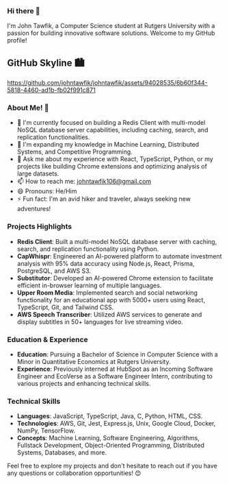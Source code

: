 ### Hi there 👋

I'm John Tawfik, a Computer Science student at Rutgers University with a passion for building innovative software solutions. Welcome to my GitHub profile!

## GitHub Skyline 🏙️

https://github.com/johntawfik/johntawfik/assets/94028535/6b60f344-5818-4460-ad1b-fb02f991c871

### About Me! 🙂

- 🔭 I'm currently focused on building a Redis Client with multi-model NoSQL database server capabilities, including caching, search, and replication functionalities.
- 🌱 I'm expanding my knowledge in Machine Learning, Distributed Systems, and Competitive Programming.
- 💬 Ask me about my experience with React, TypeScript, Python, or my projects like building Chrome extensions and optimizing analysis of large datasets.
- 📫 How to reach me: johntawfik106@gmail.com
- 😄 Pronouns: He/Him
- ⚡ Fun fact: I'm an avid hiker and traveler, always seeking new adventures!

### Projects Highlights

- **Redis Client**: Built a multi-model NoSQL database server with caching, search, and replication functionality using Python.
- **CapWhispr**: Engineered an AI-powered platform to automate investment analysis with 95% data accuracy using Node.js, React, Prisma, PostgreSQL, and AWS S3.
- **Substitutor**: Developed an AI-powered Chrome extension to facilitate efficient in-browser learning of multiple languages.
- **Upper Room Media**: Implemented search and social networking functionality for an educational app with 5000+ users using React, TypeScript, Git, and Tailwind CSS.
- **AWS Speech Transcriber**: Utilized AWS services to generate and display subtitles in 50+ languages for live streaming video.

### Education & Experience

- **Education**: Pursuing a Bachelor of Science in Computer Science with a Minor in Quantitative Economics at Rutgers University.
- **Experience**: Previously interned at HubSpot as an Incoming Software Engineer and EcoVerse as a Software Engineer Intern, contributing to various projects and enhancing technical skills.

### Technical Skills

- **Languages**: JavaScript, TypeScript, Java, C, Python, HTML, CSS.
- **Technologies**: AWS, Git, Jest, Express.js, Unix, Google Cloud, Docker, NumPy, TensorFlow.
- **Concepts**: Machine Learning, Software Engineering, Algorithms, Fullstack Development, Object-Oriented Programming, Distributed Systems, Databases, and more.

Feel free to explore my projects and don't hesitate to reach out if you have any questions or collaboration opportunities! 😊
